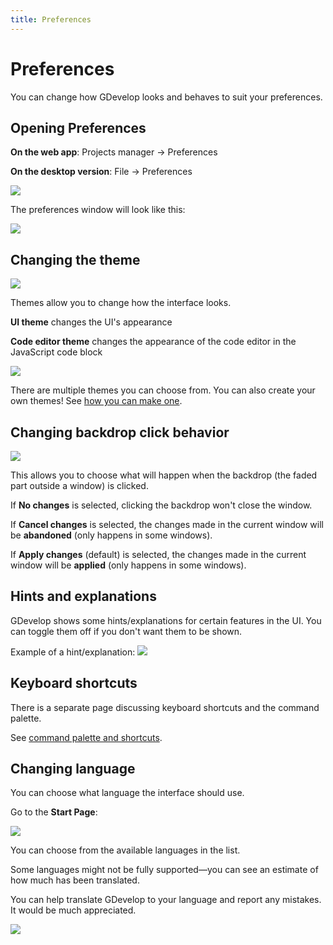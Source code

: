 ```yaml
---
title: Preferences
---
```

# Preferences

You can change how GDevelop looks and behaves to suit your preferences.

## Opening Preferences

**On the web app**: Projects manager → Preferences

**On the desktop version**: File → Preferences

![](/gdevelop5/gdevelop-preferences-locate.gif)

The preferences window will look like this:

![](/gdevelop5/preferences.png)

## Changing the theme

![](/gdevelop5/properties-appearance.png)

Themes allow you to change how the interface looks.

**UI theme** changes the UI's appearance

**Code editor theme** changes the appearance of the code editor in the JavaScript code block

![](/gdevelop5/codeblockmonokai.png)

There are multiple themes you can choose from. You can also create your own themes! See [how you can make one](https://github.com/4ian/GDevelop/blob/master/newIDE/README-themes.md).

## Changing backdrop click behavior

![](/gdevelop5/properties-dialogue.png)

This allows you to choose what will happen when the backdrop (the faded part outside a window) is clicked.

If **No changes** is selected, clicking the backdrop won't close the window.

If **Cancel changes** is selected, the changes made in the current window will be **abandoned** (only happens in some windows).

If **Apply changes** (default) is selected, the changes made in the current window will be **applied** (only happens in some windows).


## Hints and explanations

GDevelop shows some hints/explanations for certain features in the UI. You can toggle them off if you don't want them to be shown.

Example of a hint/explanation:
![](/gdevelop5/hints2.png)

## Keyboard shortcuts

There is a separate page discussing keyboard shortcuts and the command palette.

See [command palette and shortcuts](/gdevelop5/interface/command-palette-and-shortcuts).

## Changing language

You can choose what language the interface should use.

Go to the **Start Page**:

![](/gdevelop5/home-page-language-select.png)

You can choose from the available languages in the list.

Some languages might not be fully supported—you can see an estimate of how much has been translated.

You can help translate GDevelop to your language and report any mistakes. It would be much appreciated.

![](/gdevelop5/changinglanguage2.png)



